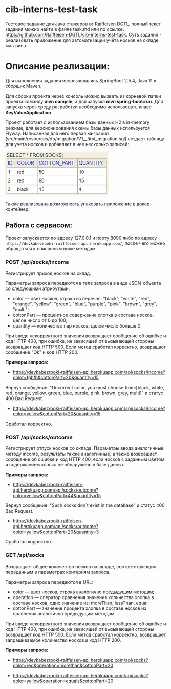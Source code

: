 # cib-interns-test-task
Тестовое задание для Java стажеров от  Raiffeisen DGTL, полный текст задания можно найти в файле task.md или по ссылке: https://github.com/Raiffeisen-DGTL/cib-interns-test-task.
Суть задания - реализовать приложение для автоматизации учёта носков на складе магазина.
# Описание реализации:
Для выполнения задания использовались SpringBoot 2.5.4, Java 11 и сборщик Maven.

Для сборки проекта через консоль можно вызвать из корневой папки проекта команду **mvn compile**, а для запуска **mvn spring-boot:run**. Для запуска через среду разработки необходимо использовать класс **KeyValueApplication**.

Проект работает с использованием базы данных H2 в in-memory режиме, для версионирования схемы базы данных используется Flyway. Написанная для него первая миграция (src/main/resources/db/migration/V1__first_migration.sql) создает таблицу для учета носков и добавляет в нее несколько записей:

![](https://github.com/devkabezrooki/cib-interns-test-task/blob/main/db.png)

Также реализована возможность упаковать приложение в докер-контейнер.

## Работа с сервисом:

Проект запускается по адресу 127.0.0.1 и порту 8090 либо по адресу ```https://devkabezrooki-raiffeisen-api.herokuapp.com/```, после чего можно обращаться к описанным ниже методам.

### POST /api/socks/income
Регистрирует приход носков на склад.

Параметры запроса передаются в теле запроса в виде JSON-объекта со следующими атрибутами:

* color — цвет носков, строка из перечня: "black", "white", "red", "orange", "yellow", "green", "blue", "purple", "pink", "brown", "grey", "multi";
* cottonPart — процентное содержание хлопка в составе носков, целое число от 0 до 100;
* quantity — количество пар носков, целое число больше 0.

При вводе некорректного значения возвращает сообщение об ошибке и код HTTP 400, при ошибке, не зависящей от вызывающей стороны возвращает код HTTP 500. Если метод сработал корректно, возвращает сообщение "Ok" и код HTTP 200.

**Примеры запроса:**
* https://devkabezrooki-raiffeisen-api.herokuapp.com/api/socks/income?color=fghfh&cottonPart=20&quantity=15

Вернул сообщение: "Uncorrect color, you must choose from:[black, white, red, orange, yellow, green, blue, purple, pink, brown, grey, multi]" и статус 400 Bad Request.

* https://devkabezrooki-raiffeisen-api.herokuapp.com/api/socks/income?color=yellow&cottonPart=20&quantity=15

Сработал корректно.

### POST /api/socks/outcome

Регистрирует отпуск носков со склада. Параметры ввода аналогичные методу income, результаты также аналогичные, а также возвращает сообщение об ошибке и код HTTP 400, если носков с заданным цветом и содержанием хлопка не обнаружено в базе данных.

**Примеры запроса:**
* https://devkabezrooki-raiffeisen-api.herokuapp.com/api/socks/outcome?color=yellow&cottonPart=44&quantity=15

Вернул сообщение: "Such socks don`t exist in the database" и статус 400 Bad Request.

* https://devkabezrooki-raiffeisen-api.herokuapp.com/api/socks/outcome?color=yellow&cottonPart=20&quantity=3

Сработал корректно.

### GET /api/socks

Возвращает общее количество носков на складе, соответствующих переданным в параметрах критериям запроса.

Параметры запроса передаются в URL:

* color — цвет носков, строка аналогично предыдущим методам;
* operation — оператор сравнения значения количества хлопка в составе носков, одно значение из: moreThan, lessThan, equal;
* cottonPart — значение процента хлопка в составе носков из сравнения аналогично предыдущим методам.

При вводе некорректного значения возвращает сообщение об ошибке и код HTTP 400, при ошибке, не зависящей от вызывающей стороны возвращает код HTTP 500. Если метод сработал корректно, возвращает запрашиваемое количество носков и код HTTP 200.

**Примеры запроса:**
* https://devkabezrooki-raiffeisen-api.herokuapp.com/api/socks?color=red&operation=morethan&cottonPart=20

* https://devkabezrooki-raiffeisen-api.herokuapp.com/api/socks?color=yellow&operation=equals&cottonPart=20


